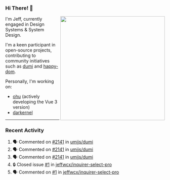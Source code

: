 ### Hi There! 👋

[<img src="https://github-contribution-stats.vercel.app/api/?username=jeffwcx" align="right" width="330" />](https://github.com/jeffwcx)

I'm Jeff, currently engaged in Design Systems & System Design.

I'm a keen participant in open-source projects, contributing to community initiatives such as [dumi](https://github.com/umijs/dumi) and [happy-dom](https://github.com/capricorn86/happy-dom).

Personally, I'm working on: 
+ [ohu](https://github.com/jeffwcx/ohu-mobile) (actively developing the Vue 3 version)
+ [darkernel](https://github.com/darkernel)


----

### Recent Activity

<!--START_SECTION:activity-->
1. 🗣 Commented on [#2141](https://github.com/umijs/dumi/issues/2141#issuecomment-2255821660) in [umijs/dumi](https://github.com/umijs/dumi)
2. 🗣 Commented on [#2141](https://github.com/umijs/dumi/issues/2141#issuecomment-2255345330) in [umijs/dumi](https://github.com/umijs/dumi)
3. 🗣 Commented on [#2141](https://github.com/umijs/dumi/issues/2141#issuecomment-2255317350) in [umijs/dumi](https://github.com/umijs/dumi)
4. 🔒 Closed issue [#1](https://github.com/jeffwcx/inquirer-select-pro/issues/1) in [jeffwcx/inquirer-select-pro](https://github.com/jeffwcx/inquirer-select-pro)
5. 🗣 Commented on [#1](https://github.com/jeffwcx/inquirer-select-pro/issues/1#issuecomment-2193706351) in [jeffwcx/inquirer-select-pro](https://github.com/jeffwcx/inquirer-select-pro)
<!--END_SECTION:activity-->
